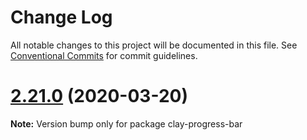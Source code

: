 # Change Log

All notable changes to this project will be documented in this file.
See [Conventional Commits](https://conventionalcommits.org) for commit guidelines.

# [2.21.0](https://github.com/liferay/clay/tree/master/packages/clay-progress-bar/compare/v2.20.2...v2.21.0) (2020-03-20)

**Note:** Version bump only for package clay-progress-bar
